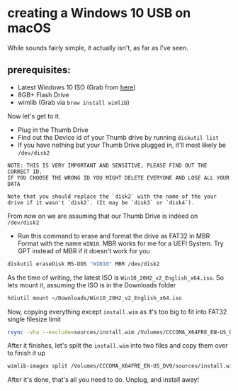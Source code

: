 # creating a Windows 10 USB on macOS

While sounds fairly simple, it actually isn't, as far as I've seen.

## prerequisites:

* Latest Windows 10 ISO (Grab from [here](https://www.microsoft.com/en-gb/software-download/windows10ISO))
* 8GB+ Flash Drive
* wimlib (Grab via `brew install wimlib`)

Now let's get to it.

* Plug in the Thumb Drive
* Find out the Device id of your Thumb drive by running `diskutil list`
* If you have nothing but your Thumb Drive plugged in, it'll most likely be `/dev/disk2`

```
NOTE: THIS IS VERY IMPORTANT AND SENSITIVE, PLEASE FIND OUT THE CORRECT ID.
IF YOU CHOOSE THE WRONG ID YOU MIGHT DELETE EVERYONE AND LOSE ALL YOUR DATA

Note that you should replace the `disk2` with the name of the your drive if it wasn't `disk2`. (It may be `disk3` or `disk4`).
```

From now on we are assuming that our Thumb Drive is indeed on `/dev/disk2`

* Run this command to erase and format the drive as FAT32 in MBR Format with the name `WIN10`. MBR works for me for a UEFI System. Try GPT instead of MBR if it doesn't work for you

```bash
diskutil eraseDisk MS-DOS "WIN10" MBR /dev/disk2
```

As the time of writing, the latest ISO is `Win10_20H2_v2_English_x64.iso`. So lets mount it, assuming the ISO is in the Downloads folder

```bash
hdiutil mount ~/Downloads/Win10_20H2_v2_English_x64.iso
```

Now, copying everything except `install.wim` as it's too big to fit into FAT32 single filesize limit

```bash
rsync -vha --exclude=sources/install.wim /Volumes/CCCOMA_X64FRE_EN-US_DV9/* /Volumes/WIN10
```

After it finishes, let's split the `install.wim` into two files and copy them over to finish it up

```bash
wimlib-imagex split /Volumes/CCCOMA_X64FRE_EN-US_DV9/sources/install.wim /Volumes/WIN10/sources/install.swm 3500
```

After it's done, that's all you need to do. Unplug, and install away!
